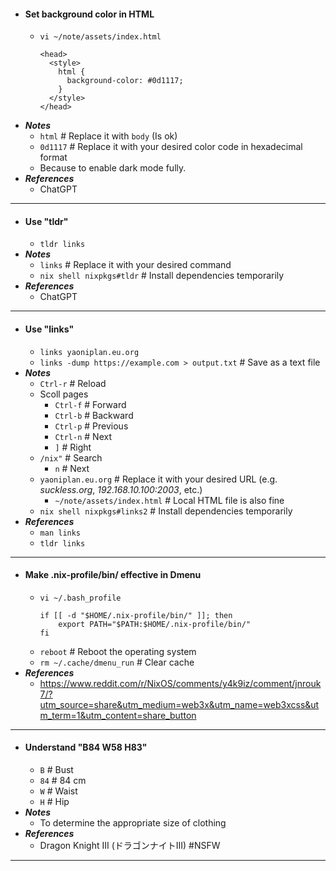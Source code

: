 - #### Set background color in HTML
    - `vi ~/note/assets/index.html`
      ```
      <head>
        <style>
          html {
            background-color: #0d1117;
          }
        </style>
      </head>
      ```
- ***Notes***
    - `html` # Replace it with `body` (Is ok)
    - `0d1117` # Replace it with your desired color code in hexadecimal format
    - Because to enable dark mode fully.
- ***References***
    - ChatGPT
- ---
- #### Use "tldr"
    - `tldr links`
- ***Notes***
    - `links` # Replace it with your desired command
    - `nix shell nixpkgs#tldr` # Install dependencies temporarily
- ***References***
    - ChatGPT
- ---
- #### Use "links"
    - `links yaoniplan.eu.org`
    - `links -dump https://example.com > output.txt` # Save as a text file
- ***Notes***
    - `Ctrl-r` # Reload
    - Scoll pages
        - `Ctrl-f` # Forward
        - `Ctrl-b` # Backward
        - `Ctrl-p` # Previous
        - `Ctrl-n` # Next
        - `]` # Right
    - `/nix"` # Search
        - `n` # Next
    - `yaoniplan.eu.org` # Replace it with your desired URL (e.g. *suckless.org*, *192.168.10.100:2003*, etc.)
        - `~/note/assets/index.html` # Local HTML file is also fine
    - `nix shell nixpkgs#links2` # Install dependencies temporarily
- ***References***
    - `man links`
    - `tldr links`
- ---
- #### Make .nix-profile/bin/ effective in Dmenu
    - `vi ~/.bash_profile`
      ```
      if [[ -d "$HOME/.nix-profile/bin/" ]]; then
          export PATH="$PATH:$HOME/.nix-profile/bin/"
      fi
      ```
    - `reboot` # Reboot the operating system
    - `rm ~/.cache/dmenu_run` # Clear cache
- ***References***
    - https://www.reddit.com/r/NixOS/comments/y4k9iz/comment/jnrouk7/?utm_source=share&utm_medium=web3x&utm_name=web3xcss&utm_term=1&utm_content=share_button
- ---
- #### Understand "B84 W58 H83"
    - `B` # Bust
    - `84` # 84 cm
    - `W` # Waist
    - `H` # Hip
- ***Notes***
    - To determine the appropriate size of clothing
- ***References***
    -  Dragon Knight III (ドラゴンナイトIII) #NSFW
- ---
